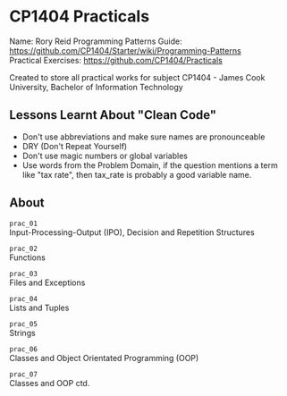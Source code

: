 # CP1404 Practicals

Name: Rory Reid
Programming Patterns Guide: https://github.com/CP1404/Starter/wiki/Programming-Patterns  
Practical Exercises: https://github.com/CP1404/Practicals

Created to store all practical works for subject CP1404 - James Cook University, Bachelor of Information Technology

## Lessons Learnt About "Clean Code"

- Don't use abbreviations and make sure names are pronounceable
- DRY (Don't Repeat Yourself) 
- Don't use magic numbers or global variables 
- Use words from the Problem Domain, if the question mentions a term like "tax rate", then tax_rate is probably a good variable name.

## About

```prac_01```  
Input-Processing-Output (IPO), Decision and Repetition Structures

```prac_02```  
Functions

```prac_03```  
Files and Exceptions

```prac_04```  
Lists and Tuples

```prac_05```  
Strings

```prac_06```  
Classes and Object Orientated Programming (OOP)

```prac_07```  
Classes and OOP ctd.